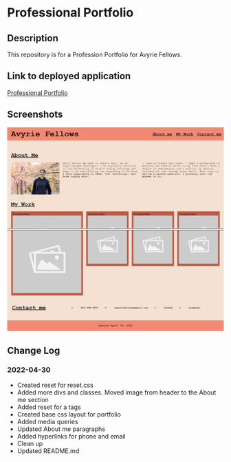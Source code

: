 # Professional Portfolio

## Description

This repository is for a Profession Portfolio for Avyrie Fellows. 

## Link to deployed application

[Professional Portfolio](https://avenix17.github.io/Professional-Portfolio/)

## Screenshots

![Top of Page](images/Portfolio%201.JPG)
![Bottom of Page](images/Portfolio%202.JPG)

## Change Log

### 2022-04-30

* Created reset for reset.css
* Added more divs and classes. Moved image from header to the About me section
* Added reset for a tags
* Created base css layout for portfolio
* Added media queries
* Updated About me paragraphs
* Added hyperlinks for phone and email
* Clean up
* Updated README.md